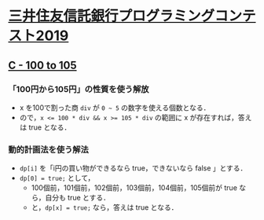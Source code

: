 # [三井住友信託銀行プログラミングコンテスト2019](https://atcoder.jp/contests/sumitrust2019/tasks)

## [C - 100 to 105](https://atcoder.jp/contests/sumitrust2019/tasks/sumitb2019_c)
### 「100円から105円」の性質を使う解放
- x を100で割った商 `div` が `0 ~ 5` の数字を使える個数となる．
- ので，`x <= 100 * div && x >= 105 * div` の範囲に x が存在すれば，答えは true となる．

### 動的計画法を使う解法
- `dp[i]` を「i円の買い物ができるなら true，できないなら false 」とする．
- `dp[0] = true;` として，
    - 100個前，101個前，102個前，103個前，104個前，105個前が true なら，自分も true とする．
    - と，`dp[x] = true;` なら，答えは true となる．
